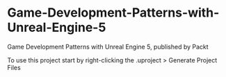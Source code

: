 # Game-Development-Patterns-with-Unreal-Engine-5
Game Development Patterns with Unreal Engine 5, published by Packt

To use this project start by right-clicking the .uproject > Generate Project Files